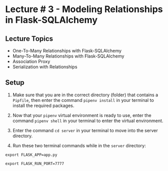 # Lecture # 3 - Modeling Relationships in Flask-SQLAlchemy

## Lecture Topics

- One-To-Many Relationships with Flask-SQLAlchemy
- Many-To-Many Relationships with Flask-SQLAlchemy
- Association Proxy
- Serialization with Relationships

## Setup

1. Make sure that you are in the correct directory (folder) that contains a `Pipfile`, then enter the command `pipenv install` in your terminal to install the required packages.

2. Now that your `pipenv` virtual environment is ready to use, enter the command `pipenv shell` in your terminal to enter the virtual environment.

3. Enter the command `cd server` in your terminal to move into the server directory.

4. Run these two terminal commands while in the `server` directory:

```
export FLASK_APP=app.py

export FLASK_RUN_PORT=7777
```